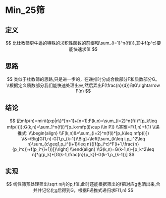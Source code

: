 # Min_25筛

## 定义

$$
比杜教筛更牛逼的特殊的求积性函数的前缀和\sum_{i=1}^n{f(i)},其中f(p^c)要能快速求值
$$

## 思路

$$
类似于杜教筛的思路,只是进一步的，在递推时分成合数部分F和质数部分G。
\\根据定义质数部分我们能快速处理出来,然后弄出F(\frac{n}{d})和G\rightarrow F(n)
$$

## 结论

$$
记mfp(n)=min\{p:p|n\}*[n>1]+[n=1];F(k,n)=\sum_{i=2}^n{f(i)*[p_k\leq mfp(i)]};G(k,n)=\sum_1^n{f(i)*[p_k<mfp(i)\cup i\in P]}
\\答案=F(1,n)+f(1) 
\\递推式:
\\\begin{align}
\\F(k,n)&=\sum_{i=2}^n(f(i)*[p_k\leq mfp(i)])
\\&=\Big[G(1,n)-G(1,p_{k-1})\Big]+\left[\sum_{k\leq i,p_i^2\leq n}\sum_{c\geq1,p_i^{i+1}\leq n}{[f(p_i^c)*F(i+1,\frac{n}{p_i^c})+f(p_i^{i+1})]}\right]
\\\end{align}
\\G(k,n)=G(k-1,n)-[p_k^2\leq n]*g(p_k)*[G(k-1,\frac{n}{p_k})-G(k-1,p_{k-1})]
$$

## 实现

$$
线性筛预处理筛出\sqrt n内的p,f值,此时还能根据筛出的f把对应g也晒出来,合并并记忆化g后得到G，根据F递推式递归求F(1,n)
$$

